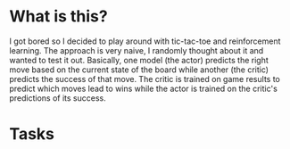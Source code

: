 # What is this?
I got bored so I decided to play around with tic-tac-toe and reinforcement learning. The approach is very naive, I randomly thought about it and wanted to test it out. Basically, one model (the actor) predicts the right move based on the current state of the board while another (the critic) predicts the success of that move. The critic is trained on game results to predict which moves lead to wins while the actor is trained on the critic's predictions of its success.
# Tasks
